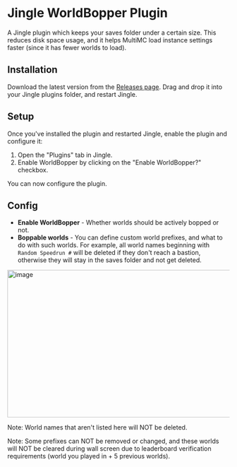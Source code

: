 # Jingle WorldBopper Plugin
A Jingle plugin which keeps your saves folder under a certain size. This reduces disk space usage, and it helps MultiMC load instance settings faster (since it has fewer worlds to load).

## Installation
Download the latest version from the [Releases page](https://github.com/marin774/Jingle-Worldbopper-Plugin/releases). Drag and drop it into your Jingle plugins folder, and restart Jingle.

## Setup
Once you've installed the plugin and restarted Jingle, enable the plugin and configure it:
1. Open the "Plugins" tab in Jingle.
2. Enable WorldBopper by clicking on the "Enable WorldBopper?" checkbox.
   
You can now configure the plugin.

## Config
- **Enable WorldBopper** - Whether worlds should be actively bopped or not.
- **Boppable worlds** - You can define custom world prefixes, and what to do with such worlds. For example, all world names beginning with `Random Speedrun #` will be deleted if they don't reach a bastion, otherwise they will stay in the saves folder and not get deleted. 

<img width="529" height="334" alt="image" src="https://github.com/user-attachments/assets/fd69deef-3c43-4e37-9834-0516ced5a76f" />

Note: World names that aren't listed here will NOT be deleted.

Note: Some prefixes can NOT be removed or changed, and these worlds will NOT be cleared during wall screen due to leaderboard verification requirements (world you played in + 5 previous worlds).
